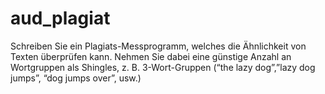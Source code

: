# aud_plagiat
Schreiben Sie ein Plagiats-Messprogramm, welches die Ähnlichkeit von Texten überprüfen kann. Nehmen Sie dabei eine günstige Anzahl an Wortgruppen als Shingles, z. B. 3-Wort-Gruppen (“the lazy dog”,”lazy dog jumps”, “dog jumps over”, usw.)
